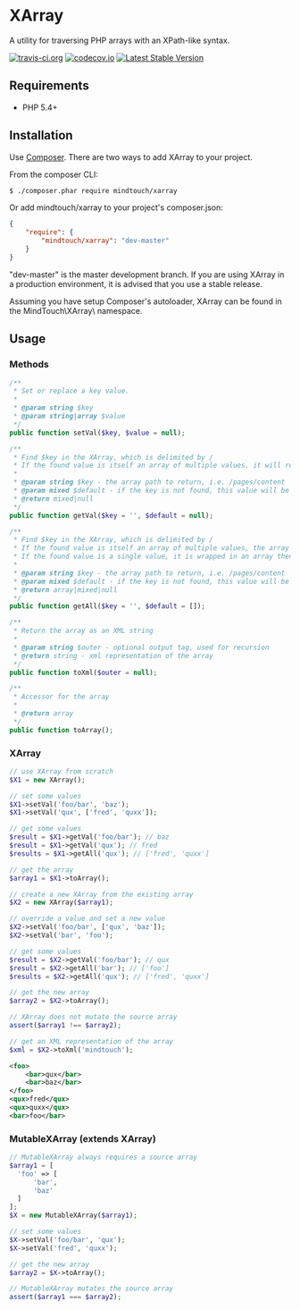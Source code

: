 # XArray
A utility for traversing PHP arrays with an XPath-like syntax.

[![travis-ci.org](https://travis-ci.org/MindTouch/XArray.php.svg?branch=master)](https://travis-ci.org/MindTouch/XArray.php)
[![codecov.io](https://codecov.io/github/MindTouch/XArray.php/coverage.svg?branch=master)](https://codecov.io/github/MindTouch/XArray.php?branch=master)
[![Latest Stable Version](https://poser.pugx.org/mindtouch/xarray/version.svg)](https://packagist.org/packages/mindtouch/xarray)

## Requirements
* PHP 5.4+

## Installation
Use [Composer](https://getcomposer.org/). There are two ways to add XArray to your project.

From the composer CLI:
```sh
$ ./composer.phar require mindtouch/xarray
```

Or add mindtouch/xarray to your project's composer.json:
```json
{
    "require": {
        "mindtouch/xarray": "dev-master"
    }
}
```
"dev-master" is the master development branch. If you are using XArray in a production environment, it is advised that you use a stable release.

Assuming you have setup Composer's autoloader, XArray can be found in the MindTouch\XArray\ namespace.

## Usage

### Methods
```php
/**
 * Set or replace a key value.
 *
 * @param string $key
 * @param string|array $value
 */
public function setVal($key, $value = null);

/**
 * Find $key in the XArray, which is delimited by /
 * If the found value is itself an array of multiple values, it will return the value of key '0'.
 *
 * @param string $key - the array path to return, i.e. /pages/content
 * @param mixed $default - if the key is not found, this value will be returned
 * @return mixed|null
 */
public function getVal($key = '', $default = null);

/**
 * Find $key in the XArray, which is delimited by /
 * If the found value is itself an array of multiple values, the array is returned.
 * If the found value is a single value, it is wrapped in an array then returned.
 *
 * @param string $key - the array path to return, i.e. /pages/content
 * @param mixed $default - if the key is not found, this value will be returned
 * @return array|mixed|null
 */
public function getAll($key = '', $default = []);

/**
 * Return the array as an XML string
 *
 * @param string $outer - optional output tag, used for recursion
 * @return string - xml representation of the array
 */
public function toXml($outer = null);

/**
 * Accessor for the array
 *
 * @return array
 */
public function toArray();
```

### XArray
```php
// use XArray from scratch
$X1 = new XArray();

// set some values
$X1->setVal('foo/bar', 'baz');
$X1->setVal('qux', ['fred', 'quxx']);

// get some values
$result = $X1->getVal('foo/bar'); // baz
$result = $X1->getVal('qux'); // fred
$results = $X1->getAll('qux'); // ['fred', 'quxx']

// get the array
$array1 = $X1->toArray();

// create a new XArray from the existing array
$X2 = new XArray($array1);

// override a value and set a new value
$X2->setVal('foo/bar', ['qux', 'baz']);
$X2->setVal('bar', 'foo');

// get some values
$result = $X2->getVal('foo/bar'); // qux
$result = $X2->getAll('bar'); // ['foo']
$results = $X2->getAll('qux'); // ['fred', 'quxx']

// get the new array
$array2 = $X2->toArray();

// XArray does not mutate the source array
assert($array1 !== $array2);

// get an XML representation of the array
$xml = $X2->toXml('mindtouch');
```
```xml
<foo>
    <bar>qux</bar>
    <bar>baz</bar>
</foo>
<qux>fred</qux>
<qux>quxx</qux>
<bar>foo</bar>
```

### MutableXArray (extends XArray)
```php
// MutableXArray always requires a source array
$array1 = [
  'foo' => [
      'bar',
      'baz'
  ]
];
$X = new MutableXArray($array1);

// set some values
$X->setVal('foo/bar', 'qux');
$X->setVal('fred', 'quxx');

// get the new array
$array2 = $X->toArray();

// MutableXArray mutates the source array
assert($array1 === $array2);
```
